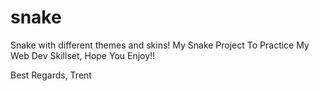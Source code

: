 # snake
Snake with different themes and skins!
My Snake Project To Practice My Web Dev Skillset, Hope You Enjoy!!

Best Regards, Trent

